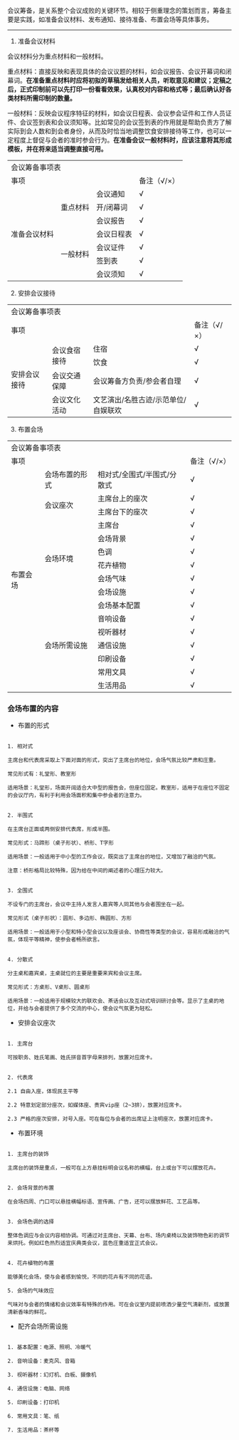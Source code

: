 会议筹备，是关系整个会议成败的关键环节。相较于侧重理念的策划而言，筹备主要是实践，如准备会议材料、发布通知、接待准备、布置会场等具体事务。

---

1. 准备会议材料

会议材料分为重点材料和一般材料。

重点材料：直接反映和表现具体的会议议题的材料，如会议报告、会议开幕词和闭幕词。**在准备重点材料时应将初拟的草稿发给相关人员，听取意见和建议；定稿之后，正式印制前可以先打印一份看看效果，认真校对内容和格式等；最后确认好各类材料所需印制的数量。**

一般材料：反映会议程序特征的材料，如会议日程表、会议参会证件和工作人员证件、会议签到表和会议须知等。比如常见的会议签到表的作用就是帮助负责方了解实际到会人数和到会者身份，从而及时恰当地调整饮食安排接待等工作，也可以一定程度上督促与会者的准时参会行为。**在准备会议一般材料时，应该注意将其形成模板，并在将来适当调整直接可用。**

<table>
  <tr>
    <td colspan="4">会议筹备事项表</td>   
  </tr>
  <tr>
    <td colspan="3">事项</td> 
    <td>备注（√/×）</td>
  </tr>
  <tr>
    <td rowspan="7">准备会议材料</td>
    <td rowspan="3">重点材料</td>
    <td>会议通知</td>
    <td>√</td>
  </tr>
  <tr>
    <td>开/闭幕词</td>
    <td>√</td>
  </tr>
  <tr>
    <td>会议报告</td>
    <td>√</td>
  </tr>
  <tr>
    <td rowspan="4">一般材料</td>
    <td>会议日程表</td>
    <td>√</td>  
  </tr>
  <tr>
    <td>会议证件</td>
    <td>√</td>
  </tr>
  <tr>
    <td>签到表</td>
    <td>√</td>
  </tr>
  <tr>
    <td>会议须知</td>
    <td>√</td>
  </tr>  
</table>

2. 安排会议接待

<table>
  <tr>
    <td colspan="4">会议筹备事项表</td>   
  </tr>
  <tr>
    <td colspan="3">事项</td> 
    <td>备注（√/×）</td>
  </tr>
  <tr>
    <td rowspan="4">安排会议接待</td>
    <td rowspan="2">会议食宿接待</td>
    <td>住宿</td>
    <td>√</td>
  </tr>
  <tr>
    <td>饮食</td>
    <td>√</td>
  </tr>
  <tr>
    <td>会议交通保障</td>
    <td>会议筹备方负责/参会者自理</td>
    <td>√</td>  
  </tr>
  <tr>
    <td>会议文化活动</td>
    <td>文艺演出/名胜古迹/示范单位/自娱联欢</td>
    <td>√</td>  
  </tr>
</table>

3. 布置会场

<table>
  <tr>
    <td colspan="4">会议筹备事项表</td>   
  </tr>
  <tr>
    <td colspan="3">事项</td> 
    <td>备注（√/×）</td>
  </tr>
  <tr>
    <td rowspan="16">布置会场</td>
    <td>会场布置的形式</td>
    <td>相对式/全围式/半围式/分散式</td>
    <td>√</td>
  </tr>
  <tr>
    <td rowspan="2">会议座次</td>
    <td>主席台上的座次</td>
    <td>√</td>  
  </tr>
  <tr>
    <td>主席台下的座次</td>
    <td>√</td>
  </tr>
  <tr>
    <td rowspan="6">会场环境</td>
    <td>主席台</td>
    <td>√</td>  
  </tr>
  <tr>
    <td>会场背景</td>
    <td>√</td>
  </tr>
  <tr>
    <td>色调</td>
    <td>√</td>
  </tr>
  <tr>
    <td>花卉植物</td>
    <td>√</td>
  </tr>
  <tr>
    <td>会场气味</td>
    <td>√</td>
  </tr>
  <tr>
    <td>会场设施</td>
    <td>√</td>
  </tr>
  <tr>
    <td rowspan="7">会场所需设施</td>
    <td>会场基本配置</td>
    <td>√</td>  
  </tr>
  <tr>
    <td>音响设备</td>
    <td>√</td>
  </tr>
  <tr>
    <td>视听器材</td>
    <td>√</td>
  </tr>
  <tr>
    <td>通信设施</td>
    <td>√</td>
  </tr>
  <tr>
    <td>印刷设备</td>
    <td>√</td>
  </tr>
  <tr>
    <td>常用文具</td>
    <td>√</td>
  </tr>   
  <tr>
    <td>生活用品</td>
    <td>√</td>
  </tr>     
</table>

### 会场布置的内容

- 布置的形式

```

1. 相对式

主席台和代表席采取上下面对面的形式，突出了主席台的地位，会场气氛比较严肃和庄重。

常见形式有：礼堂形、教室形

适用场景：礼堂形，场面开阔适合大中型的报告会，但座位固定。教室形，适用于在座位不固定的会议厅内，有利于利用会场面积和集中参会者的注意力。


2. 半围式

在主席台正面或两侧安排代表席，形成半围。

常见形式：马蹄形（桌子形状）、桥形、T字形

适用场景：一般适用于中小型的工作会议，既突出了主席台的地位，又增加了融洽的气氛。

注意：桥形格局比较特殊，因为给在中间的阐述者的心理压力较大。


3. 全围式

不设专门的主席台，会议中主持人发言人嘉宾等人同其他与会者围坐在一起。

常见形式（桌子形状）：圆形、多边形、椭圆形、方形

适用场景：一般适用于小型和特小型会议以及座谈会、协商性等类型的会议，容易形成融洽的气氛，体现平等精神，使参会者畅所欲言。


4. 分散式

分主桌和嘉宾桌，主桌就位的主要是重要来宾和会议主席。

常见形式：方桌形、V桌形、圆桌形

适用场景：一般适用于规模较大的联欢会、茶话会以及互动式培训研讨会等。显示了主桌的地位，并给与会者提供了多个交流的中心，使会议气氛更为轻松。

```

- 安排会议座次

```

1. 主席台

可按职务、姓氏笔画、姓氏拼音首字母来排列，放置对应席卡。


2. 代表席

2.1 自由入座，体现民主平等

2.2 特意划定部分座次，如媒体座、贵宾vip座（2~3排），放置对应席卡。

2.3 严格的座次安排，对号入座。可在每位与会者的出席证上注明座次，放置对应席卡。

```

- 布置环境

```

1. 主席台的装饰

主席台的装饰是重点，一般可在上方悬挂标明会议名称的横幅，台上或台下可以摆放花卉。


2. 会场背景的布置

在会场四周、门口可以悬挂横幅标语、宣传画、广告，还可以摆放鲜花、工艺品等。


3. 会场色调的选择

整体色调应与会议内容相协调。可通过对主席台、天幕、台布、场内桌椅以及装饰物色彩的调节来烘托。例如红色热烈适宜庆典类会议，蓝色庄重适宜正式会议。


4. 花卉植物的布置

能够美化会场，使与会者感到愉悦，不同的花卉有不同的花语。

5. 会场的气味效应

气味对与会者的情绪和会议效率有特殊的作用。可在会议室内提前喷洒少量空气清新剂，或放置清新香味的鲜花。

```

- 配齐会场所需设施

```

1. 基本配置：电源、照明、冷暖气

2. 音响设备：麦克风、音箱

3. 视听器材：幻灯机、白板、摄像机

4. 通信设施：电脑、网络

5. 印刷设备：打印机

6. 常用文具：笔、纸

7. 生活用品：茶杯等


```
